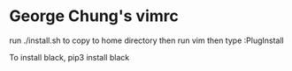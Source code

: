# George Chung's vimrc

run ./install.sh to copy to home directory 
then run vim 
then type :PlugInstall 


To install black, pip3 install black
